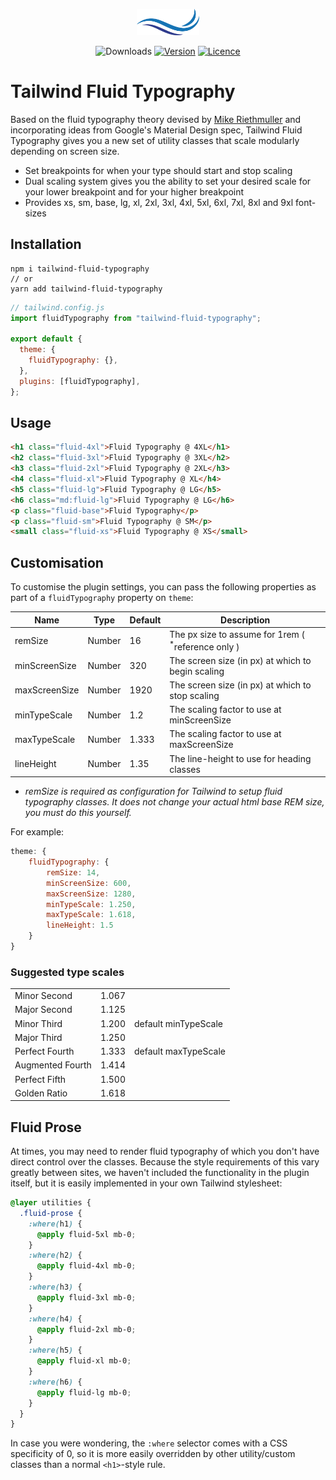 <p align="center">
   <img alt="Tailwind Fluid Typography" width="100" src="./.github/logo.png">
</p>

<p align="center">
  <img src="https://img.shields.io/npm/dm/tailwind-fluid-typography.svg" alt="Downloads"></a>
  <a href="https://www.npmjs.com/package/tailwind-fluid-typography"><img src="https://img.shields.io/npm/v/tailwind-fluid-typography.svg" alt="Version"></a>
  <a href="https://github.com/craigrileyuk/tailwind-fluid-typography/blob/main/LICENCE"><img src="https://img.shields.io/github/license/craigrileyuk/tailwind-fluid-typography?style=flat" alt="Licence"></a>
</p>

# Tailwind Fluid Typography

Based on the fluid typography theory devised by [Mike Riethmuller](https://madebymike.com.au) and incorporating ideas from Google's Material Design spec, Tailwind Fluid Typography gives you a new set of utility classes that scale modularly depending on screen size.

- Set breakpoints for when your type should start and stop scaling
- Dual scaling system gives you the ability to set your desired scale for your lower breakpoint and for your higher breakpoint
- Provides xs, sm, base, lg, xl, 2xl, 3xl, 4xl, 5xl, 6xl, 7xl, 8xl and 9xl font-sizes

## Installation

```
npm i tailwind-fluid-typography
// or
yarn add tailwind-fluid-typography
```

```js
// tailwind.config.js
import fluidTypography from "tailwind-fluid-typography";

export default {
  theme: {
    fluidTypography: {},
  },
  plugins: [fluidTypography],
};
```

## Usage

```html
<h1 class="fluid-4xl">Fluid Typography @ 4XL</h1>
<h2 class="fluid-3xl">Fluid Typography @ 3XL</h2>
<h3 class="fluid-2xl">Fluid Typography @ 2XL</h3>
<h4 class="fluid-xl">Fluid Typography @ XL</h4>
<h5 class="fluid-lg">Fluid Typography @ LG</h5>
<h6 class="md:fluid-lg">Fluid Typography @ LG</h6>
<p class="fluid-base">Fluid Typography</p>
<p class="fluid-sm">Fluid Typography @ SM</p>
<small class="fluid-xs">Fluid Typography @ XS</small>
```

## Customisation

To customise the plugin settings, you can pass the following properties as part of a `fluidTypography` property on `theme`:

| Name          | Type   | Default | Description                                                    |
| ------------- | ------ | ------- | -------------------------------------------------------------- |
| remSize       | Number | 16      | The px size to assume for 1rem ( <sup>\*</sup>reference only ) |
| minScreenSize | Number | 320     | The screen size (in px) at which to begin scaling              |
| maxScreenSize | Number | 1920    | The screen size (in px) at which to stop scaling               |
| minTypeScale  | Number | 1.2     | The scaling factor to use at minScreenSize                     |
| maxTypeScale  | Number | 1.333   | The scaling factor to use at maxScreenSize                     |
| lineHeight    | Number | 1.35    | The line-height to use for heading classes                     |

- _remSize is required as configuration for Tailwind to setup fluid typography classes. It does not change your actual html base REM size, you must do this yourself._

For example:

```js
theme: {
    fluidTypography: {
        remSize: 14,
        minScreenSize: 600,
        maxScreenSize: 1280,
        minTypeScale: 1.250,
        maxTypeScale: 1.618,
        lineHeight: 1.5
    }
}
```

### Suggested type scales

|                  |       |                      |
| ---------------- | ----- | -------------------- |
| Minor Second     | 1.067 |                      |
| Major Second     | 1.125 |                      |
| Minor Third      | 1.200 | default minTypeScale |
| Major Third      | 1.250 |                      |
| Perfect Fourth   | 1.333 | default maxTypeScale |
| Augmented Fourth | 1.414 |                      |
| Perfect Fifth    | 1.500 |                      |
| Golden Ratio     | 1.618 |                      |

## Fluid Prose

At times, you may need to render fluid typography of which you don't have direct control over the classes. Because the style requirements of this vary greatly between sites, we haven't included the functionality in the plugin itself, but it is easily implemented in your own Tailwind stylesheet:

```css
@layer utilities {
  .fluid-prose {
    :where(h1) {
      @apply fluid-5xl mb-0;
    }
    :where(h2) {
      @apply fluid-4xl mb-0;
    }
    :where(h3) {
      @apply fluid-3xl mb-0;
    }
    :where(h4) {
      @apply fluid-2xl mb-0;
    }
    :where(h5) {
      @apply fluid-xl mb-0;
    }
    :where(h6) {
      @apply fluid-lg mb-0;
    }
  }
}
```

In case you were wondering, the `:where` selector comes with a CSS specificity of 0, so it is more easily overridden by other utility/custom classes than a normal `<h1>`-style rule.

